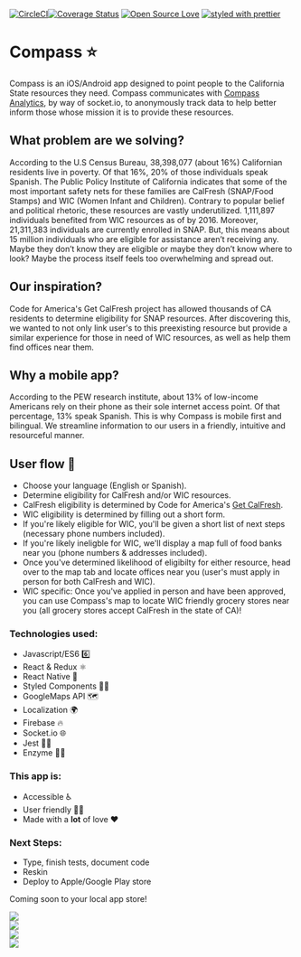 [![CircleCI](https://circleci.com/gh/KornerShop/Compass-Native.svg?style=shield&circle-token=9f6a9128bd9f6ca839a32da67c02794ab1f027ea)](https://circleci.com/gh/KornerShop/Compass-Native)[![Coverage Status](https://coveralls.io/repos/github/kornershop/compass-native/badge.svg?branch=master)](https://coveralls.io/github/kornershop/compass-native?branch=master)
[![Open Source Love](https://badges.frapsoft.com/os/v1/open-source.svg?v=103)](https://github.com/ellerbrock/open-source-badges/)
[![styled with prettier](https://img.shields.io/badge/styled_with-prettier-ff69b4.svg)](https://github.com/prettier/prettier)

# Compass ⭐
Compass is an iOS/Android app designed to point people to the California State resources they need. Compass communicates with [Compass Analytics](https://www.github.com/kornershop/Compass-Analytics), by way of socket.io, to anonymously track data to help better inform those whose mission it is to provide these resources.

## What problem are we solving?
According to the U.S Census Bureau, 38,398,077 (about 16%) Californian residents live in poverty. Of that 16%, 20% of those individuals speak Spanish. The Public Policy Institute of California indicates that some of the most important safety nets for these families are CalFresh (SNAP/Food Stamps) and WIC (Women Infant and Children). Contrary to popular belief and political rhetoric, these resources are vastly underutilized. 1,111,897 individuals benefited from WIC resources as of by 2016. Moreover, 21,311,383 individuals are currently enrolled in SNAP. But, this means about 15 million individuals who are eligible for assistance aren’t receiving any. Maybe they don’t know they are eligible or maybe they don’t know where to look? Maybe the process itself feels too overwhelming and spread out.

## Our inspiration?
Code for America's Get CalFresh project has allowed thousands of CA residents to determine eligibility for SNAP resources. After discovering this, we wanted to not only link user's to this preexisting resource but provide a similar experience for those in need of WIC resources, as well as help them find offices near them.

## Why a mobile app?
According to the PEW research institute, about 13% of low-income Americans rely on their phone as their sole internet access point. Of that percentage, 13% speak Spanish. This is why Compass is mobile first and bilingual. We streamline information to our users in a friendly, intuitive and resourceful manner.

## User flow 🌊
* Choose your language (English or Spanish).
* Determine eligibility for CalFresh and/or WIC resources.
* CalFresh eligibility is determined by Code for America's [Get CalFresh](https://www.getcalfresh.org/).
* WIC eligibility is determined by filling out a short form.
* If you're likely eligible for WIC, you'll be given a short list of next steps (necessary phone numbers included).
* If you're likely ineligble for WIC, we'll display a map full of food banks near you (phone numbers & addresses included).
* Once you've determined likelihood of eligibilty for either resource, head over to the map tab and locate offices near you (user's must apply in person for both CalFresh and WIC).
* WIC specific: Once you've applied in person and have been approved, you can use Compass's map to locate WIC friendly grocery stores near you (all grocery stores accept CalFresh in the state of CA)!

### Technologies used:
* Javascript/ES6 6️⃣
* React & Redux ⚛️
* React Native 📱
* Styled Components 💅🏼
* GoogleMaps API 🗺️
* Localization 🌍
* Firebase 🔥
* Socket.io 🌐
* Jest 🤹‍♀️
* Enzyme 👩‍🔬

### This app is:
* Accessible ♿️
* User friendly 🤳🏽
* Made with a **lot** of love ❤️

### Next Steps:
* Type, finish tests, document code
* Reskin
* Deploy to Apple/Google Play store

Coming soon to your local app store!

![](https://j.gifs.com/ElYgKl.gif)
<br>
![](https://j.gifs.com/LgjpYv.gif)
<br>
![](https://j.gifs.com/nZ2AGp.gif)
<br>
![](https://j.gifs.com/1j0oBZ.gif)
